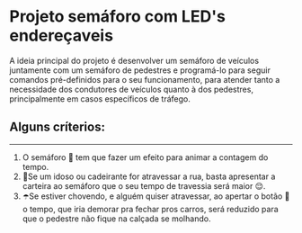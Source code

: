 # Projeto semáforo com LED's endereçaveis

 A ideia principal do projeto é desenvolver um semáforo de veículos juntamente com um semáforo de pedestres e programá-lo para seguir comandos pré-definidos para o seu funcionamento, para atender tanto a necessidade dos condutores de veículos quanto à dos pedestres, principalmente em casos específicos de tráfego. 

## Alguns críterios:
***
1. O semáforo 🚦 tem que fazer um efeito para animar a contagem do tempo.
2. 🤶Se um idoso ou cadeirante for atravessar a rua, basta apresentar a carteira ao semáforo que o seu tempo de travessia será maior 😌.
3. ☂️Se estiver chovendo, e alguém quiser atravessar, ao apertar o botão 🛑 o tempo, que iria demorar pra fechar pros carros, será reduzido para que o pedestre não fique na calçada se molhando.